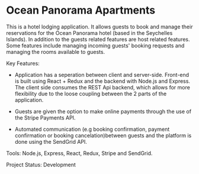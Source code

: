 # Ocean Panorama Apartments
This is a hotel lodging application. It allows guests to book and manage their reservations for the Ocean Panorama hotel (based in the Seychelles Islands). In addition to the guests related features are host related features. Some features include managing incoming guests' booking requests and managing the rooms available to guests.

Key Features:
  - Application has a seperation between client and server-side. Front-end is built using React + Redux and the backend with Node.js and Express. The client side consumes the REST Api backend, which allows for more flexibility due to the loose coupling between the 2 parts of the application.
  
  - Guests are given the option to make online payments through the use of the Stripe Payments API.
  
  - Automated communication (e.g booking confirmation, payment confirmation or booking cancelation)between guests and the platform is done using the SendGrid API.
  

Tools: Node.js, Express, React, Redux, Stripe and SendGrid.

Project Status: Development
